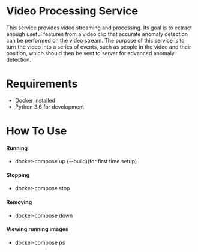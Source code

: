 # Video Processing Service 
This service provides video streaming and processing. Its goal is to extract enough useful features from a video clip that accurate anomaly detection can be performed on the video stream. The purpose of this service is to turn the video into a series of events, such as people in the video and their position, which should then be sent to server for advanced anomaly detection.

# Requirements
- Docker installed
- Python 3.6 for development

# How To Use
#### Running
- docker-compose up (--build)(for first time setup)
#### Stopping
- docker-compose stop
#### Removing
- docker-compose down
#### Viewing running images
- docker-compose ps
